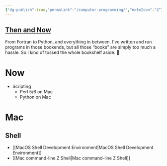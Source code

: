 ```yaml
---
{"dg-publish":true,"permalink":"/computer-programming/","noteIcon":"2"}
---
```


## [Then and Now](https://www.youtube.com/watch?v=UNSoPa-XQN0)

From Fortran to Python, and everything in between. I've written and run programs in those bookends, but all those “books” are simply too much a hassle. So I kind of tossed the whole bookshelf aside. 🤨

# Now
- Scripting
	- Perl 5/6 on Mac
	- Python on Mac

# Mac
## Shell
- [[MacOS Shell Development Environment\|MacOS Shell Development Environment]]
- [[Mac command-line Z Shell\|Mac command-line Z Shell]]